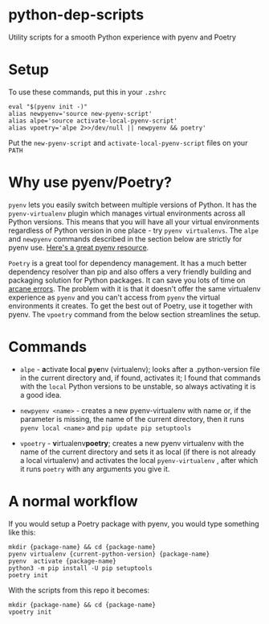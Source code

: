 # python-dep-scripts
Utility scripts for a smooth Python experience with pyenv and Poetry

# Setup
To use these commands, put this in your `.zshrc`
```
eval "$(pyenv init -)"
alias newpyenv='source new-pyenv-script'
alias alpe='source activate-local-pyenv-script'
alias vpoetry='alpe 2>>/dev/null || newpyenv && poetry'
```

Put the `new-pyenv-script` and `activate-local-pyenv-script` files on your `PATH`

# Why use pyenv/Poetry?
`pyenv` lets you easily switch between multiple versions of Python. It has the `pyenv-virtualenv` plugin which manages virtual environments across all Python versions. This means that you will have all your virtual environments regardless of Python version in one place - try `pyenv virtualenvs`. The `alpe` and `newpyenv` commands described in the section below are strictly for pyenv use. [Here's a great pyenv resource](https://realpython.com/intro-to-pyenv).

`Poetry` is a great tool for dependency management. It has a much better dependency resolver than pip and also offers a very friendly building and packaging solution for Python packages. It can save you lots of time on [arcane errors](https://youtu.be/QX_Nhu1zhlg?t=192). The problem with it is that it doesn't offer the same virtualenv experience as `pyenv` and you can't access from `pyenv` the virtual environments it creates. To get the best out of Poetry, use it together with pyenv. The `vpoetry` command from the below section streamlines the setup. 

# Commands
- `alpe` - **a**ctivate **l**ocal **p**y**e**nv (virtualenv); looks after a .python-version file in the current directory and, if found, activates it; I found that commands with the `local` Python versions to be unstable, so always activating it is a good idea. 

- `newpyenv <name>` - creates a new pyenv-virtualenv with name <name> or, if the parameter is missing, the name of the current directory, then it runs `pyenv local <name>` and `pip update pip setuptools`
  
- `vpoetry` - **v**irtualenv**poetry**; creates a new pyenv virtualenv with the name of the current directory and sets it as local (if there is not already a local virtualenv) and activates the local `pyenv-virtualenv` , after which it runs `poetry` with any arguments you give it.

# A normal workflow
  If you would setup a Poetry package with pyenv, you would type something like this:
  ```
  mkdir {package-name} && cd {package-name}
  pyenv virtualenv {current-python-version} {package-name}
  pyenv  activate {package-name}
  python3 -m pip install -U pip setuptools
  poetry init
  ```
 
With the scripts from this repo it becomes:
  ```
  mkdir {package-name} && cd {package-name}
  vpoetry init
  ```
  

  
